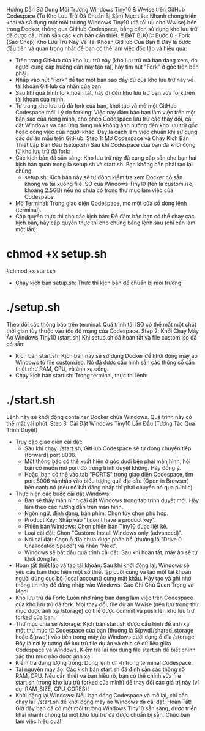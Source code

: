 
Hướng Dẫn Sử Dụng Môi Trường Windows Tiny10 & Wwise trên GitHub Codespace (Từ Kho Lưu Trữ Đã Chuẩn Bị Sẵn)
Mục tiêu: Nhanh chóng triển khai và sử dụng một môi trường Windows Tiny10 (đã tối ưu cho Wwise) bên trong Docker, thông qua GitHub Codespace, bằng cách sử dụng kho lưu trữ đã được cấu hình sẵn các kịch bản cần thiết.
!! BẮT BUỘC: Bước 0 - Fork (Sao Chép) Kho Lưu Trữ Này Về Tài Khoản GitHub Của Bạn !!
Đây là bước đầu tiên và quan trọng nhất để bạn có thể làm việc độc lập và hiệu quả:
 * Trên trang GitHub của kho lưu trữ này (kho lưu trữ mà bạn đang xem, do người cung cấp hướng dẫn này tạo ra), hãy tìm nút "Fork" ở góc trên bên phải.
 * Nhấp vào nút "Fork" để tạo một bản sao đầy đủ của kho lưu trữ này về tài khoản GitHub cá nhân của bạn.
 * Sau khi quá trình fork hoàn tất, hãy đi đến kho lưu trữ bạn vừa fork trên tài khoản của mình.
 * Từ trang kho lưu trữ đã fork của bạn, khởi tạo và mở một GitHub Codespace mới.
Lý do forking: Việc này đảm bảo bạn làm việc trên một bản sao của riêng mình, cho phép Codespace lưu trữ các thay đổi, cài đặt Windows và các ứng dụng mà không ảnh hưởng đến kho lưu trữ gốc hoặc công việc của người khác. Đây là cách làm việc chuẩn khi sử dụng các dự án mẫu trên GitHub.
Step 1: Mở Codespace và Chạy Kịch Bản Thiết Lập Ban Đầu (setup.sh)
Sau khi Codespace của bạn đã khởi động từ kho lưu trữ đã fork:
 * Các kịch bản đã sẵn sàng: Kho lưu trữ này đã cung cấp sẵn cho bạn hai kịch bản quan trọng là setup.sh và start.sh. Bạn không cần phải tạo lại chúng.
   * setup.sh: Kịch bản này sẽ tự động kiểm tra xem Docker có sẵn không và tải xuống file ISO của Windows Tiny10 (tên là custom.iso, khoảng 2.5GB) nếu nó chưa có trong thư mục làm việc của Codespace.
 * Mở Terminal: Trong giao diện Codespace, mở một cửa sổ dòng lệnh (terminal).
 * Cấp quyền thực thi cho các kịch bản: Để đảm bảo bạn có thể chạy các kịch bản, hãy cấp quyền thực thi cho chúng bằng lệnh sau (chỉ cần làm một lần):
 #  chmod +x setup.sh
#chmod +x start.sh

 * Chạy kịch bản setup.sh: Thực thi kịch bản để chuẩn bị môi trường:
  # ./setup.sh

   Theo dõi các thông báo trên terminal. Quá trình tải ISO có thể mất một chút thời gian tùy thuộc vào tốc độ mạng của Codespace.
Step 2: Khởi Chạy Máy Ảo Windows Tiny10 (start.sh)
Khi setup.sh đã hoàn tất và file custom.iso đã có sẵn:
 * Kịch bản start.sh: Kịch bản này sẽ sử dụng Docker để khởi động máy ảo Windows từ file custom.iso. Nó đã được cấu hình sẵn các thông số cần thiết như RAM, CPU, và ánh xạ cổng.
 * Chạy kịch bản start.sh: Trong terminal, thực thi lệnh:
 #  ./start.sh

   Lệnh này sẽ khởi động container Docker chứa Windows. Quá trình này có thể mất vài phút.
Step 3: Cài Đặt Windows Tiny10 Lần Đầu (Tương Tác Qua Trình Duyệt)
 * Truy cập giao diện cài đặt:
   * Sau khi chạy ./start.sh, GitHub Codespace sẽ tự động chuyển tiếp (forward) port 8006.
   * Một thông báo có thể xuất hiện ở góc dưới bên phải màn hình, hỏi bạn có muốn mở port đó trong trình duyệt không. Hãy đồng ý.
   * Hoặc, bạn có thể vào tab "PORTS" trong giao diện Codespace, tìm port 8006 và nhấp vào biểu tượng quả địa cầu (Open in Browser) bên cạnh nó (nếu nó bắt đăng nhập thì phải chuyển nó qua public).
 * Thực hiện các bước cài đặt Windows:
   * Bạn sẽ thấy màn hình cài đặt Windows trong tab trình duyệt mới. Hãy làm theo các hướng dẫn trên màn hình.
   * Ngôn ngữ, định dạng, bàn phím: Chọn tùy chọn phù hợp.
   * Product Key: Nhấp vào "I don't have a product key".
   * Phiên bản Windows: Chọn phiên bản Tiny10 được liệt kê.
   * Loại cài đặt: Chọn "Custom: Install Windows only (advanced)".
   * Nơi cài đặt: Chọn ổ đĩa chưa được phân bổ (thường là "Drive 0 Unallocated Space") và nhấn "Next".
   * Windows sẽ bắt đầu quá trình cài đặt. Sau khi hoàn tất, máy ảo sẽ tự khởi động lại.
 * Hoàn tất thiết lập và tạo tài khoản: Sau khi khởi động lại, Windows sẽ yêu cầu bạn thực hiện một số thiết lập cuối cùng và tạo một tài khoản người dùng cục bộ (local account) cùng mật khẩu. Hãy tạo và ghi nhớ thông tin này để đăng nhập vào Windows.
Các Ghi Chú Quan Trọng và Mẹo:
 * Kho lưu trữ đã Fork: Luôn nhớ rằng bạn đang làm việc trên Codespace của kho lưu trữ đã fork. Mọi thay đổi, file dự án Wwise (nên lưu trong thư mục được ánh xạ /storage) có thể được commit và push lên kho lưu trữ forked của bạn.
 * Thư mục chia sẻ /storage: Kịch bản start.sh được cấu hình để ánh xạ một thư mục từ Codespace của bạn (thường là $(pwd)/shared_storage hoặc $(pwd)) vào bên trong máy ảo Windows dưới dạng ổ đĩa /storage. Đây là nơi lý tưởng để lưu trữ file dự án và chia sẻ dữ liệu giữa Codespace và Windows. Kiểm tra lại nội dung file start.sh để biết chính xác thư mục nào được ánh xạ.
 * Kiểm tra dung lượng trống: Dùng lệnh df -h trong terminal Codespace.
 * Tài nguyên máy ảo: Các kịch bản start.sh đã định sẵn các thông số RAM, CPU. Nếu cần thiết và bạn hiểu rõ, bạn có thể chỉnh sửa file start.sh (trong kho lưu trữ forked của mình) để thay đổi các giá trị này (ví dụ: RAM_SIZE, CPU_CORES)!
 * Khởi động lại Windows: Nếu bạn đóng Codespace và mở lại, chỉ cần chạy lại ./start.sh để khởi động máy ảo Windows đã cài đặt.
Hoàn Tất!
Giờ đây bạn đã có một môi trường Windows Tiny10 sẵn sàng, được triển khai nhanh chóng từ một kho lưu trữ đã được chuẩn bị sẵn. Chúc bạn làm việc hiệu quả!
